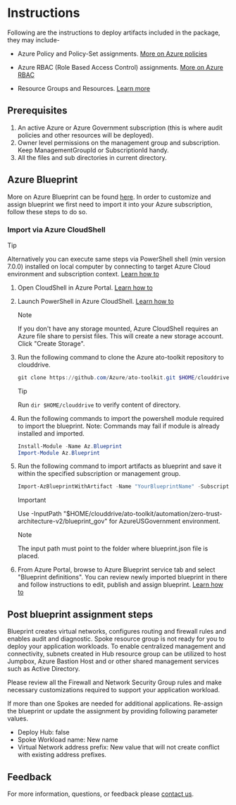 # Instructions

Following are the instructions to deploy artifacts included in the package, they may include-

* Azure Policy and Policy-Set assignments. [More on Azure policies](https://docs.microsoft.com/en-us/azure/governance/policy/overview)

* Azure RBAC (Role Based Access Control) assignments. [More on Azure RBAC](https://docs.microsoft.com/en-us/azure/role-based-access-control/overview)

* Resource Groups and Resources. [Learn more](https://docs.microsoft.com/en-us/azure/azure-resource-manager/management/overview#terminology)

## Prerequisites

1. An active Azure or Azure Government subscription (this is where audit policies and other resources will be deployed).
2. Owner level permissions on the management group and subscription. Keep ManagementGroupId or SubscriptionId handy.
3. All the files and sub directories in current directory.

## Azure Blueprint

More on Azure Blueprint can be found [here](https://docs.microsoft.com/en-us/azure/governance/blueprints/concepts/lifecycle). In order to customize and assign blueprint we first need to import it into your Azure subscription, follow these steps to do so.

### Import via Azure CloudShell

> [!TIP]
> Alternatively you can execute same steps via PowerShell shell (min version 7.0.0) installed on local computer by connecting to target Azure Cloud environment and subscription context. [Learn how to](https://docs.microsoft.com/en-us/powershell/azure/install-az-ps?view=azps-3.6.1)

1. Open CloudShell in Azure Portal. [Learn how to](https://docs.microsoft.com/en-us/azure/cloud-shell/overview)

2. Launch PowerShell in Azure CloudShell. [Learn how to](https://docs.microsoft.com/en-us/azure/cloud-shell/overview#choice-of-preferred-shell-experience)
    > [!NOTE]
    > If you don't have any storage mounted, Azure CloudShell requires an Azure file share to persist files. This will create a new storage account. Click "Create Storage".

3. Run the following command to clone the Azure ato-toolkit repository to clouddrive.
    ```powershell
    git clone https://github.com/Azure/ato-toolkit.git $HOME/clouddrive/ato-toolkit
    ```

    > [!TIP]
    > Run `dir $HOME/clouddrive` to verify content of directory.

4. Run the following commands to import the powershell module required to import the blueprint. Note: Commands may fail if module is already installed and imported.
    ```powershell
    Install-Module -Name Az.Blueprint
	Import-Module Az.Blueprint
    ```

5. Run the following command to import artifacts as blueprint and save it within the specified subscription or management group.
    ```powershell
    Import-AzBlueprintWithArtifact -Name "YourBlueprintName" -SubscriptionId "00000000-1111-0000-1111-000000000000" -InputPath "$HOME/clouddrive/ato-toolkit/automation/zero-trust-architecture-v2/blueprint"
    ```

    > [!IMPORTANT]
    > Use -InputPath "$HOME/clouddrive/ato-toolkit/automation/zero-trust-architecture-v2/blueprint_gov" for AzureUSGovernment environment.

    > [!NOTE]
    > The input path must point to the folder where blueprint.json file is placed.

6. From Azure Portal, browse to Azure Blueprint service tab and select "Blueprint definitions". You can review newly imported blueprint in there and follow instructions to edit, publish and assign blueprint. [Learn how to](https://docs.microsoft.com/en-us/azure/governance/blueprints/create-blueprint-portal#edit-a-blueprint)

## Post blueprint assignment steps

Blueprint creates virtual networks, configures routing and firewall rules and enables audit and diagnostic. Spoke resource group is not ready for you to deploy your application workloads. To enable centralized management and connectivity, subnets created in Hub resource group can be utilized to host Jumpbox, Azure Bastion Host and or other shared management services such as Active Directory.

Please review all the Firewall and Network Security Group rules and make necessary customizations required to support your application workload.

If more than one Spokes are needed for additional applications. Re-assign the blueprint or update the assignment by providing following parameter values. 

* Deploy Hub: false
* Spoke Workload name: New name
* Virtual Network address prefix: New value that will not create conflict with existing address prefixes.

## Feedback

For more information, questions, or feedback please [contact us](https://aka.ms/zerotrust-blueprint-feedback).
